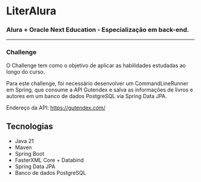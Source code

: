# LiterAlura 

### Alura + Oracle Next Education - Especialização em back-end.
-----------------------------------------------------------------

### Challenge
O Challenge tem como o objetivo de aplicar as habilidades estudadas ao longo do curso.

Para este challenge, foi necessário desenvolver um CommandLineRunner em Spring, que consume a API Gutendex e salva as informações de livros e autores em um banco de dados PostgreSQL via Spring Data JPA.

Endereço da API: https://gutendex.com/


Tecnologias
-----------------------------------------------------------------
* Java 21
* Maven
* Spring Boot
* FasterXML Core + Databind
* Spring Data JPA
* Banco de dados PostgreSQL

